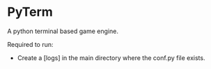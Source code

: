 # PyTerm
A python terminal based game engine.

Required to run:
  - Create a [logs] in the main directory where the conf.py file exists.
